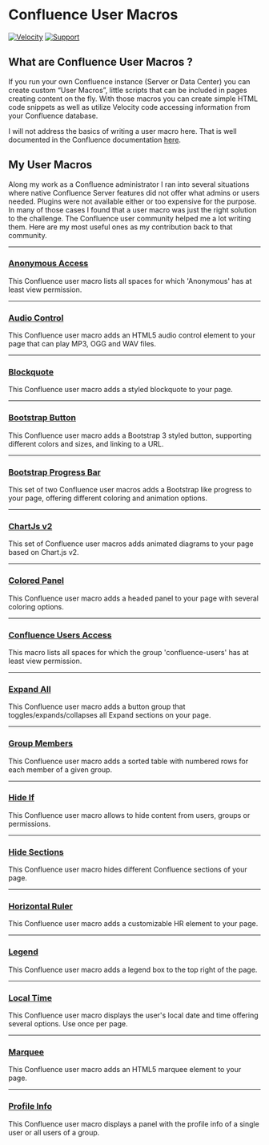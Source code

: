 # Confluence User Macros

[![Velocity](https://img.shields.io/badge/Language-Velocity-informational.svg)](https://velocity.apache.org/)
[![Support](https://img.shields.io/badge/Supported-yes-009900.svg)](https://github.com/glewe/confluence-user-macros/issues)

## What are Confluence User Macros ?

If you run your own Confluence instance (Server or Data Center) you can create custom “User Macros”, little scripts 
that can be included in pages creating content on the fly. With those macros you can create simple HTML code snippets 
as well as utilize Velocity code accessing information from your Confluence database.

I will not address the basics of writing a user macro here. That is well documented in the Confluence documentation 
[here](https://confluence.atlassian.com/doc/writing-user-macros-4485.html).

## My User Macros

Along my work as a Confluence administrator I ran into several situations where native Confluence Server features did 
not offer what admins or users needed. Plugins were not available either or too expensive for the purpose. In many of 
those cases I found that a user macro was just the right solution to the challenge. The Confluence user community 
helped me a lot writing them. Here are my most useful ones as my contribution back to that community.

---

### [Anonymous Access](/src/anonymous-access)
<img src="https://github.com/glewe/confluence-user-macros/raw/master/src/anonymous-access/kgpg-32.png?raw=true" align="left" alt=""/>
This Confluence user macro lists all spaces for which 'Anonymous' has at least view permission.

---

### [Audio Control](/src/audio-control)
<img src="https://github.com/glewe/confluence-user-macros/raw/master/src/audio-control/arts-32.png?raw=true" align="left" alt=""/>
This Confluence user macro adds an HTML5 audio control element to your page that can play MP3, OGG and WAV files.

---

### [Blockquote](/src/blockquote)
<img src="https://github.com/glewe/confluence-user-macros/raw/master/src/blockquote/info-32.png?raw=true" align="left" alt=""/>
This Confluence user macro adds a styled blockquote to your page.

---

### [Bootstrap Button](/src/bootstrap-button)
<img src="https://github.com/glewe/confluence-user-macros/raw/master/src/bootstrap-button/bootstrap-32.png?raw=true" align="left" alt=""/>
This Confluence user macro adds a Bootstrap 3 styled button, supporting different colors and sizes, and linking to a URL.

---

### [Bootstrap Progress Bar](/src/bootstrap-progress-bar)
<img src="https://github.com/glewe/confluence-user-macros/raw/master/src/bootstrap-progress-bar/bootstrap-32.png?raw=true" align="left" alt=""/>
This set of two Confluence user macros adds a Bootstrap like progress to your page, offering different coloring and animation options.

---

### [ChartJs v2](/src/chartjsv2)
<img src="https://github.com/glewe/confluence-user-macros/raw/master/src/chartjsv2/kchart-32.png?raw=true" align="left" alt=""/>
This set of Confluence user macros adds animated diagrams to your page based on Chart.js v2.

---

### [Colored Panel](/src/colored-panel)
<img src="https://github.com/glewe/confluence-user-macros/raw/master/src/colored-panel/window_list-32.png?raw=true" align="left" alt=""/>
This Confluence user macro adds a headed panel to your page with several coloring options.

---

### [Confluence Users Access](/src/confluence-users-access)
<img src="https://github.com/glewe/confluence-user-macros/raw/master/src/confluence-users-access/kgpg-32.png?raw=true" align="left" alt=""/>
This macro lists all spaces for which the group 'confluence-users' has at least view permission.

---

### [Expand All](/src/expand-all)
<img src="https://github.com/glewe/confluence-user-macros/raw/master/src/expand-all/folder_orange_open-32.png?raw=true" align="left" alt=""/>
This Confluence user macro adds a button group that toggles/expands/collapses all Expand sections on your page.

---

### [Group Members](/src/group-members)
<img src="https://github.com/glewe/confluence-user-macros/raw/master/src/group-members/kdmconfig-32.png?raw=true" align="left" alt=""/>
This Confluence user macro adds a sorted table with numbered rows for each member of a given group.

---

### [Hide If](/src/hide-if)
<img src="https://github.com/glewe/confluence-user-macros/raw/master/src/hide-if/hideif-32.png?raw=true" align="left" alt=""/>
This Confluence user macro allows to hide content from users, groups or permissions.

---

### [Hide Sections](/src/hide-sections)
<img src="https://github.com/glewe/confluence-user-macros/raw/master/src/hide-sections/file_locked-32.png?raw=true" align="left" alt=""/>
This Confluence user macro hides different Confluence sections of your page.

---

### [Horizontal Ruler](/src/horizontal-ruler)
<img src="https://github.com/glewe/confluence-user-macros/raw/master/src/horizontal-ruler/kruler-32.png?raw=true" align="left" alt=""/>
This Confluence user macro adds a customizable HR element to your page.

---

### [Legend](/src/legend)
<img src="https://github.com/glewe/confluence-user-macros/raw/master/src/legend/template_source-32.png?raw=true" align="left" alt=""/>
This Confluence user macro adds a legend box to the top right of the page.

---

### [Local Time](/src/local-time)
<img src="https://github.com/glewe/confluence-user-macros/raw/master/src/local-time/clock-32.png?raw=true" align="left" alt=""/>
This Confluence user macro displays the user's local date and time offering several options. Use once per page.

---

### [Marquee](/src/marquee)
<img src="https://github.com/glewe/confluence-user-macros/raw/master/src/marquee/knewsticker-32.png?raw=true" align="left" alt=""/>
This Confluence user macro adds an HTML5 marquee element to your page.

---

### [Profile Info](/src/profile-info)
<img src="https://github.com/glewe/confluence-user-macros/raw/master/src/profile-info/vcard-32.png?raw=true" align="left" alt=""/>
This Confluence user macro displays a panel with the profile info of a single user or all users of a group.

